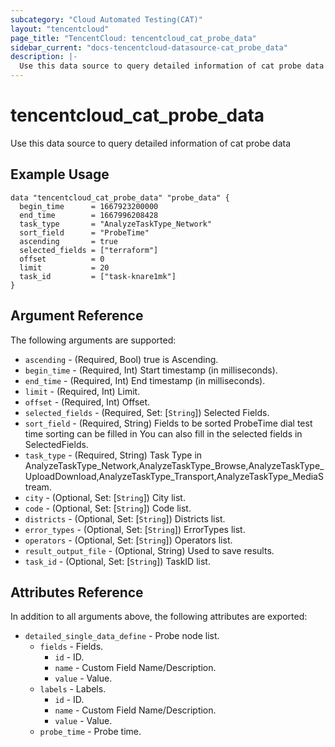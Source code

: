 ```yaml
---
subcategory: "Cloud Automated Testing(CAT)"
layout: "tencentcloud"
page_title: "TencentCloud: tencentcloud_cat_probe_data"
sidebar_current: "docs-tencentcloud-datasource-cat_probe_data"
description: |-
  Use this data source to query detailed information of cat probe data
---
```


# tencentcloud_cat_probe_data

Use this data source to query detailed information of cat probe data

## Example Usage

```hcl
data "tencentcloud_cat_probe_data" "probe_data" {
  begin_time      = 1667923200000
  end_time        = 1667996208428
  task_type       = "AnalyzeTaskType_Network"
  sort_field      = "ProbeTime"
  ascending       = true
  selected_fields = ["terraform"]
  offset          = 0
  limit           = 20
  task_id         = ["task-knare1mk"]
}
```

## Argument Reference

The following arguments are supported:

* `ascending` - (Required, Bool) true is Ascending.
* `begin_time` - (Required, Int) Start timestamp (in milliseconds).
* `end_time` - (Required, Int) End timestamp (in milliseconds).
* `limit` - (Required, Int) Limit.
* `offset` - (Required, Int) Offset.
* `selected_fields` - (Required, Set: [`String`]) Selected Fields.
* `sort_field` - (Required, String) Fields to be sorted ProbeTime dial test time sorting can be filled in You can also fill in the selected fields in SelectedFields.
* `task_type` - (Required, String) Task Type in AnalyzeTaskType_Network,AnalyzeTaskType_Browse,AnalyzeTaskType_UploadDownload,AnalyzeTaskType_Transport,AnalyzeTaskType_MediaStream.
* `city` - (Optional, Set: [`String`]) City list.
* `code` - (Optional, Set: [`String`]) Code list.
* `districts` - (Optional, Set: [`String`]) Districts list.
* `error_types` - (Optional, Set: [`String`]) ErrorTypes list.
* `operators` - (Optional, Set: [`String`]) Operators list.
* `result_output_file` - (Optional, String) Used to save results.
* `task_id` - (Optional, Set: [`String`]) TaskID list.

## Attributes Reference

In addition to all arguments above, the following attributes are exported:

* `detailed_single_data_define` - Probe node list.
  * `fields` - Fields.
    * `id` - ID.
    * `name` - Custom Field Name/Description.
    * `value` - Value.
  * `labels` - Labels.
    * `id` - ID.
    * `name` - Custom Field Name/Description.
    * `value` - Value.
  * `probe_time` - Probe time.


